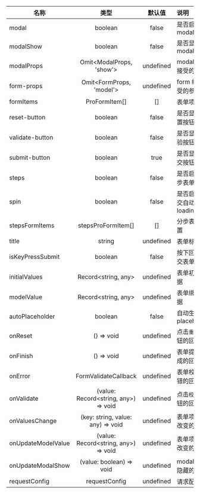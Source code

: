 | 名称               |                 类型                 |  默认值   | 说明                     |
| ------------------ | :----------------------------------: | :-------: | :----------------------- |
| modal              |               boolean                |   false   | 是否启用 modal           |
| modalShow          |               boolean                |   false   | 是否显示 modal           |
| modalProps         |       Omit<ModalProps, 'show'>       | undefined | modal 组件接受的参数     |
| form-props         |       Omit<FormProps, 'model'>       | undefined | form 组件接受的参数      |
| formItems          |            ProFormItem[]             |    []     | 表单项                   |
| reset-button       |               boolean                |   false   | 是否显示重置按钮         |
| validate-button    |               boolean                |   false   | 是否显示校验按钮         |
| submit-button      |               boolean                |   true    | 是否显示提交按钮         |
| steps              |               boolean                |   false   | 是否启用分步表单         |
| spin               |               boolean                |   false   | 是否启用提交自动 loading |
| stepsFormItems     |          stepsProFormItem[]          |    []     | 分步表单配置             |
| title              |                string                | undefined | 表单标题                 |
| isKeyPressSubmit   |               boolean                |   false   | 按下回车提交表单         |
| initialValues      |         Record<string, any>          | undefined | 表单初始数据             |
| modelValue         |         Record<string, any>          | undefined | 表单绑定数据             |
| autoPlaceholder    |               boolean                |   false   | 自动生成 placeholder     |
| onReset            |              () => void              | undefined | 点击`重置`按钮的回调     |
| onFinish           |              () => void              | undefined | 表单提交完成的回调       |
| onError            |         FormValidateCallback         | undefined | 表单校验出错的回调       |
| onValidate         | (value: Record<string, any>) => void | undefined | 点击`校验`按钮的回调     |
| onValuesChange     |  (key: string, value: any) => void   | undefined | 表单项数据改变的回调     |
| onUpdateModelValue | (value: Record<string, any>) => void | undefined | 表单项数据改变的回调     |
| onUpdateModalShow  |       (value: boolean) => void       | undefined | modal 显示隐藏的回调     |
| requestConfig      |            requestConfig             | undefined | 请求配置                 |
